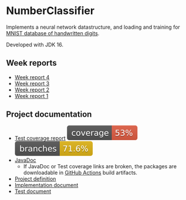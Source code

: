 
# NumberClassifier

Implements a neural network datastructure, and loading and training for [MNIST database of handwritten digits](http://yann.lecun.com/exdb/mnist/).

Developed with JDK 16.

## Week reports

 - [Week report 4](https://github.com/hnen/NumberClassifier/blob/master/doc/week_report_4.md)
 - [Week report 3](https://github.com/hnen/NumberClassifier/blob/master/doc/week_report_3.md)
 - [Week report 2](https://github.com/hnen/NumberClassifier/blob/master/doc/week_report_2.md)
 - [Week report 1](https://github.com/hnen/NumberClassifier/blob/master/doc/week_report_1.md)

## Project documentation

 - [Test coverage report](https://nightly.link/hnen/NumberClassifier/workflows/gradle/master/codecov-report.zip) ![Coverage](https://raw.githubusercontent.com/hnen/NumberClassifier/master/.github/badges/jacoco.svg) ![Branches](https://raw.githubusercontent.com/hnen/NumberClassifier/master/.github/badges/branches.svg)
 - [JavaDoc](https://nightly.link/hnen/NumberClassifier/workflows/gradle/master/javadoc.zip)
   - If JavaDoc or Test coverage links are broken, the packages are downloadable in [GitHub Actions](https://github.com/hnen/NumberClassifier/actions) build artifacts.
 - [Project definition](https://github.com/hnen/NumberClassifier/blob/master/doc/project_definition.md)
 - [Implementation document](https://github.com/hnen/NumberClassifier/blob/master/doc/implementation_document.md)
 - [Test document](https://github.com/hnen/NumberClassifier/blob/master/doc/test_document.md)
 